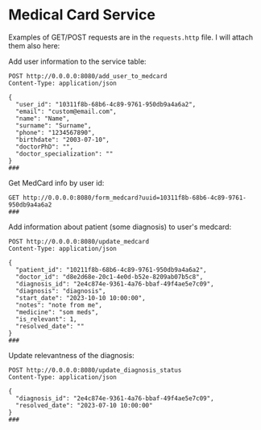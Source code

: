# Medical Card Service

Examples of GET/POST requests are in the `requests.http` file. I will attach them also here:


Add user information to the service table:
```
POST http://0.0.0.0:8080/add_user_to_medcard
Content-Type: application/json

{
  "user_id": "10311f8b-68b6-4c89-9761-950db9a4a6a2",
  "email": "custom@email.com",
  "name": "Name",
  "surname": "Surname",
  "phone": "1234567890",
  "birthdate": "2003-07-10",
  "doctorPhD": "",
  "doctor_specialization": ""
}
###
```

Get MedCard info by user id:
```
GET http://0.0.0.0:8080/form_medcard?uuid=10311f8b-68b6-4c89-9761-950db9a4a6a2
###
```

Add information about patient (some diagnosis) to user's medcard:
```
POST http://0.0.0.0:8080/update_medcard
Content-Type: application/json

{
  "patient_id": "10211f8b-68b6-4c89-9761-950db9a4a6a2",
  "doctor_id": "d8e2d68e-20c1-4e0d-b52e-8209ab07b5c8",
  "diagnosis_id": "2e4c874e-9361-4a76-bbaf-49f4ae5e7c09",
  "diagnosis": "diagnosis",
  "start_date": "2023-10-10 10:00:00",
  "notes": "note from me",
  "medicine": "som meds",
  "is_relevant": 1,
  "resolved_date": ""
}
###
```

Update relevantness of the diagnosis:
```
POST http://0.0.0.0:8080/update_diagnosis_status
Content-Type: application/json

{
  "diagnosis_id": "2e4c874e-9361-4a76-bbaf-49f4ae5e7c09",
  "resolved_date": "2023-07-10 10:00:00"
}
###
```

